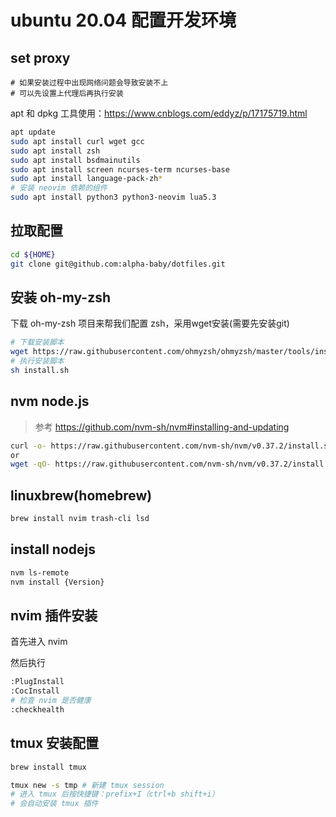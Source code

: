 # ubuntu 20.04 配置开发环境

## set proxy

```
# 如果安装过程中出现网络问题会导致安装不上
# 可以先设置上代理后再执行安装
```

apt 和 dpkg 工具使用：https://www.cnblogs.com/eddyz/p/17175719.html

```bash
apt update
sudo apt install curl wget gcc 
sudo apt install zsh
sudo apt install bsdmainutils
sudo apt install screen ncurses-term ncurses-base
sudo apt install language-pack-zh*
# 安装 neovim 依赖的组件
sudo apt install python3 python3-neovim lua5.3
```

## 拉取配置

```bash
cd ${HOME}
git clone git@github.com:alpha-baby/dotfiles.git
```

## 安装 oh-my-zsh

下载 oh-my-zsh 项目来帮我们配置 zsh，采用wget安装(需要先安装git)

```bash
# 下载安装脚本
wget https://raw.githubusercontent.com/ohmyzsh/ohmyzsh/master/tools/install.sh
# 执行安装脚本
sh install.sh
```

## nvm node.js

> 参考 https://github.com/nvm-sh/nvm#installing-and-updating

```bash
curl -o- https://raw.githubusercontent.com/nvm-sh/nvm/v0.37.2/install.sh | bash
or
wget -qO- https://raw.githubusercontent.com/nvm-sh/nvm/v0.37.2/install.sh | bash
```

## linuxbrew(homebrew)

```bash
brew install nvim trash-cli lsd
```

## install nodejs

```bash
nvm ls-remote
nvm install {Version}
```

## nvim 插件安装

首先进入 nvim

然后执行

```bash
:PlugInstall
:CocInstall
# 检查 nvim 是否健康
:checkhealth
```

## tmux 安装配置

```bash
brew install tmux

tmux new -s tmp # 新建 tmux session
# 进入 tmux 后按快捷键：prefix+I（ctrl+b shift+i）
# 会自动安装 tmux 插件
```